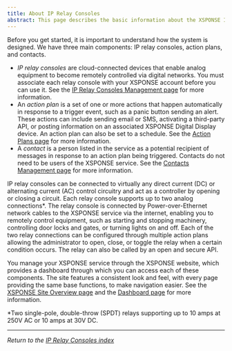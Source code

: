 ```yaml
---
title: About IP Relay Consoles
abstract: This page describes the basic information about the XSPONSE IP Relay Consoles service and devices.
---
```

Before you get started, it is important to understand how the system is designed. We have three main components: IP relay consoles, action plans, and contacts. 
- _IP relay consoles_ are cloud-connected devices that enable analog equipment to become remotely controlled via digital networks. You must associate each relay console with your XSPONSE account before you can use it. See the [IP Relay Consoles Management page](relay-consoles-management.md) for more information.
- An _action plan_ is a set of one or more actions that happen automatically in response to a trigger event, such as a panic button sending an alert. These actions can include sending email or SMS, activating a third-party API, or posting information on an associated XSPONSE Digital Display device. An action plan can also be set to a schedule. See the [Action Plans page](../general-ops/action-plans.md) for more information. 
- A _contact_ is a person listed in the service as a potential recipient of messages in response to an action plan being triggered. Contacts do not need to be users of the XSPONSE service. See the [Contacts Management page](../general-ops/contacts-management.md) for more information.

IP relay consoles can be connected to virtually any direct current (DC) or alternating current (AC) control circuitry and act as a controller by opening or closing a circuit. Each relay console supports up to two analog connections\*. The relay console is connected by Power-over-Ethernet network cables to the XSPONSE service via the internet, enabling you to remotely control equipment, such as starting and stopping machinery, controlling door locks and gates, or turning lights on and off. Each of the two relay connections can be configured through multiple action plans allowing the administrator to open, close, or toggle the relay when a certain condition occurs. The relay can also be called by an open and secure API.

You manage your XSPONSE service through the XSPONSE website, which provides a dashboard through which you can access each of these components. The site features a consistent look and feel, with every page providing the same base functions, to make navigation easier. See the [XSPONSE Site Overview page](../general-ops/site-overview.md) and the [Dashboard page](../general-ops/dashboard.md) for more information.

\*Two single-pole, double-throw (SPDT) relays supporting up to 10 amps at 250V AC or 10 amps at 30V DC.

___
*Return to the [IP Relay Consoles index](index.md)*
